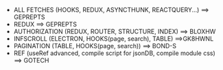 -   ALL FETCHES (HOOKS, REDUX, ASYNCTHUNK, REACTQUERY...) ==> GEPREPTS
-   REDUX ==> GEPREPTS
-   AUTHORIZATION (REDUX, ROUTER, STRUCTURE, INDEX) ==> BLOXHW
-   INFSCROLL (ELECTRON, HOOKS(page, search), TABLE) ==>GK8HWNL
-   PAGINATION (TABLE, HOOKS(page, search)) ==> BOND-S
-   REF (useRef advanced, compile script for jsonDB, compile module css) ==> GOTECH
